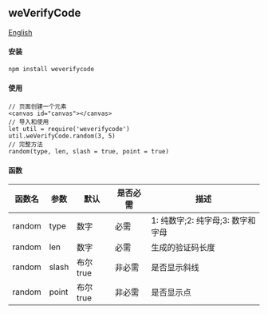 ## weVerifyCode

[English](./README.md 'English')

#### 安装
```SHELL
npm install weverifycode
```

#### 使用
```JS
// 页面创建一个元素
<canvas id="canvas"></canvas>
// 导入和使用
let util = require('weverifycode')
util.weVerifyCode.random(3, 5)
// 完整方法
random(type, len, slash = true, point = true)
```
#### 函数

函数名|参数|默认|是否必需|描述|
--|--|--|--|--|
random|type|数字|必需|1: 纯数字;2: 纯字母;3: 数字和字母|
random|len|数字|必需|生成的验证码长度|
random|slash|布尔 true|非必需|是否显示斜线|
random|point|布尔 true|非必需|是否显示点|